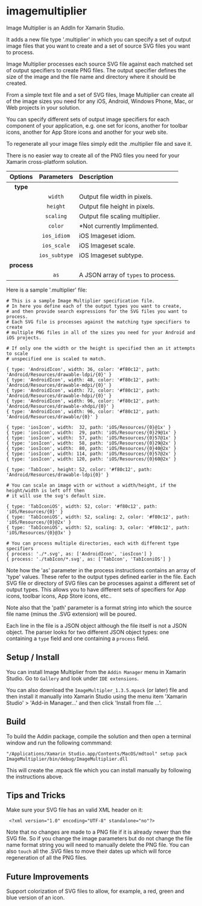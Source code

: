 # imagemultiplier

Image Multiplier is an AddIn for Xamarin Studio.

It adds a new file type '.multiplier' in which you can specify a set of output image files that
you want to create and a set of source SVG files you want to process. 

Image Multiplier processes each source SVG file against each matched set of output specifiers
to create PNG files. The output specifier defines the size of the image and the file name and
directory where it should be created.

From a simple text file and a set of SVG files, Image Multiplier can create all of the image
sizes you need for any iOS, Android, Windows Phone, Mac, or Web projects in your solution.

You can specify different sets of output image specifiers for each component of your application,
e.g. one set for icons, another for toolbar icons, another for App Store icons and another for
your web site.

To regenerate all your image files simply edit the .multiplier file and save it.

There is no easier way to create all of the PNG files you need for your Xamarin cross-platform
solution.

| Options		| Parameters	| Description							|
| :-----------: | :-----------: | :------------------------------------ |
| __type__		| 				| 										|
|				| `width` 		| Output file width in pixels.			|
|				| `height` 		| Output file height in pixels.			|
|				| `scaling` 	| Output file scaling multiplier.		|
|				| `color` 		| *Not currently Implimented.			|
|				| `ios_idiom` 	| iOS Imageset idiom.					|
|				| `ios_scale` 	| iOS Imageset scale.					|
|				| `ios_subtype` | iOS Imageset subtype.					|
| __process__	| 				| 										|
|				| `as`	 		| A JSON array of `types` to process.	|

Here is a sample '.multiplier' file:

    # This is a sample Image Multiplier specification file.
    # In here you define each of the output types you want to create,
    # and then provide search expressions for the SVG files you want to process.
    # Each SVG file is processes against the matching type specifiers to create
    # multiple PNG files in all of the sizes you need for your Android and iOS projects.

    # If only one the width or the height is specified then an it attempts to scale 
    # unspecified one is scaled to match. 

    { type: 'AndroidIcon', width: 36, color: '#f80c12', path: 'Android/Resources/drawable-ldpi/{0}' }
    { type: 'AndroidIcon', width: 48, color: '#f80c12', path: 'Android/Resources/drawable-mdpi/{0}' }
    { type: 'AndroidIcon', width: 72, color: '#f80c12', path: 'Android/Resources/drawable-hdpi/{0}' }
    { type: 'AndroidIcon', width: 96, color: '#f80c12', path: 'Android/Resources/drawable-xhdpi/{0}' }
    { type: 'AndroidIcon', width: 96, color: '#f80c12', path: 'Android/Resources/drawable/{0}' }
    
    { type: 'iosIcon', width:  32, path: 'iOS/Resources/{0}@1x' }
    { type: 'iosIcon', width:  29, path: 'iOS/Resources/{0}29@1x' }
    { type: 'iosIcon', width:  57, path: 'iOS/Resources/{0}57@1x' }
    { type: 'iosIcon', width:  58, path: 'iOS/Resources/{0}29@2x' }
    { type: 'iosIcon', width:  80, path: 'iOS/Resources/{0}40@2x' }
    { type: 'iosIcon', width: 114, path: 'iOS/Resources/{0}57@2x' }
    { type: 'iosIcon', width: 120, path: 'iOS/Resources/{0}60@2x' }

    { type: 'TabIcon', height: 52, color: '#f80c12', path: 'Android/Resources/drawable-ldpi{0}' }

    # You can scale an image with or without a width/height, if the height/width is left off then
    # it will use the svg's default size. 

    { type: 'TabIconiOS', width: 52, color: '#f80c12', path: 'iOS/Resources/{0}' }
    { type: 'TabIconiOS', width: 52, scaling: 2, color: '#f80c12', path: 'iOS/Resources/{0}@2x' }
   	{ type: 'TabIconiOS', width: 52, scaling: 3, color: '#f80c12', path: 'iOS/Resources/{0}@3x' }

    # You can process multiple directories, each with different type specifiers
    { process: './*.svg', as: ['AndroidIcon', 'iosIcon'] }
    { process: './tabIcon/*.svg', as: ['TabIcon', 'TabIconiOS'] }

Note how the 'as' parameter in the process instructions contains an array of 'type' values. These
refer to the output types defined earlier in the file. Each SVG file or directory of SVG files can
be processes against a different set of output types. This allows you to have different sets of specifiers
for App icons, toolbar icons, App Store icons, etc..

Note also that the 'path' parameter is a format string into which the source file name (minus the .SVG
extension) will be poured.

Each line in the file is a JSON object although the file itself is not a JSON object. The parser looks
for two different JSON object types: one containing a `type` field and one containing a `process` field.

## Setup / Install

You can install Image Multiplier from the `Addin Manager` menu in Xamarin Studio. Go to `Gallery` and look
under `IDE extensions`.

You can also download the `ImageMultipler_1.3.5.mpack` (or later) file and then install it
manually into Xamarin Studio using the menu item 'Xamarin Studio' > 'Add-in Manager...' and then click 'Install from file ...'.

## Build

To build the Addin package, compile the solution and then open a terminal window and run the following commmand:

    "/Applications/Xamarin Studio.app/Contents/MacOS/mdtool" setup pack ImageMultiplier/bin/debug/ImageMultiplier.dll

This will create the .mpack file which you can install manually by following the instructions above.

## Tips and Tricks

Make sure your SVG file has an valid XML header on it:

     <?xml version="1.0" encoding="UTF-8" standalone="no"?>

Note that no changes are made to a PNG file if it is already newer than the SVG file. So if you
change the image parameters but do not change the file name format string you will need to 
manually delete the PNG file. You can also `touch` all the .SVG files to move their dates up
which will force regeneration of all the PNG files.


## Future Improvements

Support colorization of SVG files to allow, for example, a red, green and blue version of an icon.




